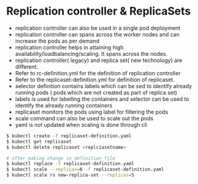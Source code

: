 # Replication controller & ReplicaSets

- replication controller can also be used in a single pod deployment
- replication controller can spans across the worker nodes and can increase the pods as per demand
- replication controller helps in attaining high availability/loadbalancing/scaling. It spans across the nodes.
- replication controller( legacy) and replica set( new technology) are different.
- Refer to rc-definition.yml for the definition of replication controller
- Refer to the replicaset-definition.yml for definition of replicaset.
- selector definition contains labels which can be sed to identify already running pods ( pods which are not created as part of
  replica set)
- labels is used for labelling the containers and selector can be used to identify the already running containers
- replicaset monitors the pods using label for filtering the pods
- scale command can also be used to scale out the pods
- yaml is not updated when scaling is done through cli


~~~bash
$ kubectl create -f replicaset-definition.yaml
$ kubectl get replicaset
$ kubectl delete replicaset <replciasetname>

# after making change in definition file
$ kubectl replace -f replicaset-definition.yaml
$ kubectl scale --replicas=6 -f replicaset-definition.yaml
$ kubectl scale rs new-replica-set --replicas=5
~~~